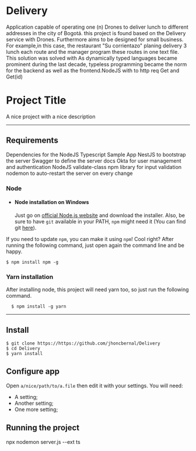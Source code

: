 # Delivery
 Application capable of operating one (n) Drones to deliver lunch to different addresses in the city of Bogotá.
 this project is found based on the Delivery service with Drones. Furthermore aims to be designed for small business. For example,in this case, the restaurant "Su corrientazo" planing delivery 3 lunch each route and the manager program these routes in one text file. This solution was solved with As dynamically typed languages became prominent during the last decade, typeless  programming became the norm for the backend as well as the frontend.NodeJS with to http req Get and Get(id)
# Project Title

A nice project with a nice description

---
## Requirements
Dependencies for the NodeJS Typescript Sample App
NestJS to bootstrap the server
Swagger to define the server docs
Okta for user management and authentication
NodeJS
validate-class npm library for input validation
nodemon to auto-restart the server on every change

### Node
- #### Node installation on Windows

  Just go on [official Node.js website](https://nodejs.org/) and download the installer.
Also, be sure to have `git` available in your PATH, `npm` might need it (You can find git [here](https://git-scm.com/)).


If you need to update `npm`, you can make it using `npm`! Cool right? After running the following command, just open again the command line and be happy.

    $ npm install npm -g

###
### Yarn installation
  After installing node, this project will need yarn too, so just run the following command.

      $ npm install -g yarn

---

## Install

    $ git clone https://https://github.com/jhoncbernal/Delivery
    $ cd Delivery
    $ yarn install

## Configure app

Open `a/nice/path/to/a.file` then edit it with your settings. You will need:

- A setting;
- Another setting;
- One more setting;

## Running the project

   npx nodemon server.js --ext ts


